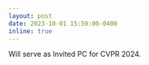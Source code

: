 ```yaml
---
layout: post
date: 2023-10-01 15:59:00-0400
inline: true
---
```


Will serve as Invited PC for CVPR 2024.
